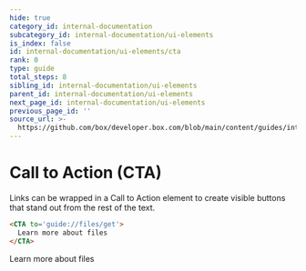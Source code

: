 ```yaml
---
hide: true
category_id: internal-documentation
subcategory_id: internal-documentation/ui-elements
is_index: false
id: internal-documentation/ui-elements/cta
rank: 0
type: guide
total_steps: 8
sibling_id: internal-documentation/ui-elements
parent_id: internal-documentation/ui-elements
next_page_id: internal-documentation/ui-elements
previous_page_id: ''
source_url: >-
  https://github.com/box/developer.box.com/blob/main/content/guides/internal-documentation/ui-elements/cta.md
---
```

<!-- does not need translation -->

# Call to Action (CTA)

Links can be wrapped in a Call to Action element to create visible buttons that
stand out from the rest of the text.

```html
<CTA to='guide://files/get'>
  Learn more about files
</CTA>
```

<H>

<CTA to='guide://files/get'>

Learn more about files

</CTA>

</H>